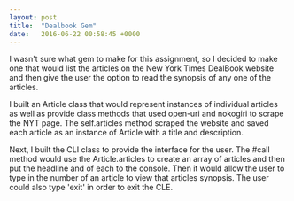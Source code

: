 ```yaml
---
layout: post
title:  "Dealbook Gem"
date:   2016-06-22 00:58:45 +0000
---
```



I wasn't sure what gem to make for this assignment, so I decided to make one that would list the articles on the New York Times DealBook website and then give the user the option to read the synopsis of any one of the articles. 

I built an Article class that would represent instances of individual articles as well as provide class methods that used open-uri and nokogiri to scrape the NYT page. The self.articles method scraped the website and saved each article as an instance of Article with a title and description.

Next, I built the CLI class to provide the interface for the user. The #call method would use the Article.articles to create an array of articles and then put the headline and of each to the console. Then it would allow the user to type in the number of an article to view that articles synopsis. The user could also type 'exit' in order to exit the CLE.
